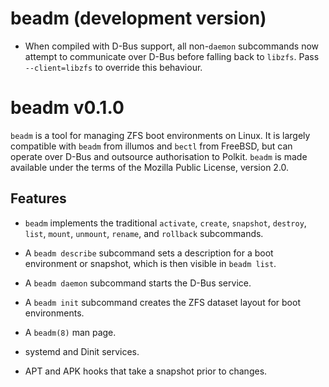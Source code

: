 # beadm (development version)

* When compiled with D-Bus support, all non-`daemon` subcommands now attempt to
  communicate over D-Bus before falling back to `libzfs`. Pass `--client=libzfs`
  to override this behaviour.

# beadm v0.1.0

`beadm` is a tool for managing ZFS boot environments on Linux. It is largely
compatible with `beadm` from illumos and `bectl` from FreeBSD, but can operate
over D-Bus and outsource authorisation to Polkit. `beadm` is made available
under the terms of the Mozilla Public License, version 2.0.

## Features

* `beadm` implements the traditional `activate`, `create`, `snapshot`,
  `destroy`, `list`, `mount`, `unmount`, `rename`, and `rollback` subcommands.

* A `beadm describe` subcommand sets a description for a boot environment or
  snapshot, which is then visible in `beadm list`.

* A `beadm daemon` subcommand starts the D-Bus service.

* A `beadm init` subcommand creates the ZFS dataset layout for boot
  environments.

* A `beadm(8)` man page.

* systemd and Dinit services.

* APT and APK hooks that take a snapshot prior to changes.
